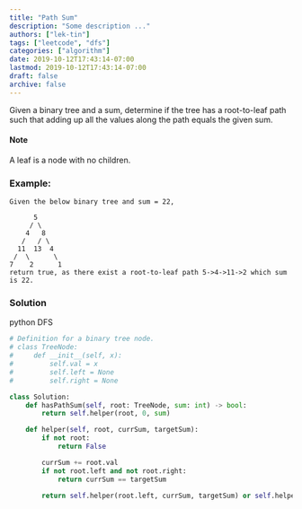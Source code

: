 ```yaml
---
title: "Path Sum"
description: "Some description ..."
authors: ["lek-tin"]
tags: ["leetcode", "dfs"]
categories: ["algorithm"]
date: 2019-10-12T17:43:14-07:00
lastmod: 2019-10-12T17:43:14-07:00
draft: false
archive: false
---
```

Given a binary tree and a sum, determine if the tree has a root-to-leaf path such that adding up all the values along the path equals the given sum.

#### Note
A leaf is a node with no children.

### Example:
```
Given the below binary tree and sum = 22,

      5
     / \
    4   8
   /   / \
  11  13  4
 /  \      \
7    2      1
return true, as there exist a root-to-leaf path 5->4->11->2 which sum is 22.
```

### Solution
python DFS
```python
# Definition for a binary tree node.
# class TreeNode:
#     def __init__(self, x):
#         self.val = x
#         self.left = None
#         self.right = None

class Solution:
    def hasPathSum(self, root: TreeNode, sum: int) -> bool:
        return self.helper(root, 0, sum)

    def helper(self, root, currSum, targetSum):
        if not root:
            return False

        currSum += root.val
        if not root.left and not root.right:
            return currSum == targetSum

        return self.helper(root.left, currSum, targetSum) or self.helper(root.right, currSum, targetSum)
```